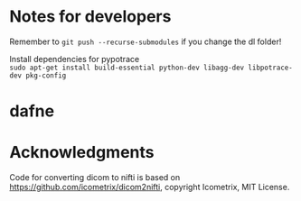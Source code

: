 # Notes for developers

Remember to `git push --recurse-submodules` if you change the dl folder!

Install dependencies for pypotrace  
`sudo apt-get install build-essential python-dev libagg-dev libpotrace-dev pkg-config`


# dafne

# Acknowledgments
Code for converting dicom to nifti is based on https://github.com/icometrix/dicom2nifti, copyright Icometrix, MIT License.